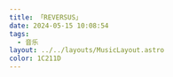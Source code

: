 ```yaml
---
title: 「REVERSUS」
date: 2024-05-15 10:08:54
tags: 
  - 音乐
layout: ../../layouts/MusicLayout.astro
color: 1C211D
---
```

<div id="albums">
    <div id="ELECTROCUTICA">
        <script>
            const ap = new APlayer({
                container: document.getElementById('aplayer'),
                mini: false,
                autoplay: false,
                theme: '#1C211D',
                loop: 'all',
                order: 'random',
                preload: 'auto',
                volume: 0.3,
                mutex: true,
                listFolded: false,
                listMaxHeight: 90,
                audio: [
                    {
                        name: 'Reversus',
                        artist: 'ELECTROCUTICA/ルシュカ',
                        url: 'https://github.com/Resalia/music2/raw/master/ELECTROCUTICA/REVERSUS/01.Reversus.flac',
                        cover: '/images/REVERSUS.jpg'
                    },
                    {
                        name: 'fluctus fractus',
                        artist: 'ELECTROCUTICA',
                        url: 'https://github.com/Resalia/music2/raw/master/ELECTROCUTICA/REVERSUS/02.fluctus%20fractus.flac',
                        cover: '/images/REVERSUS.jpg'
                    },
                    {
                        name: 'Melaleuca',
                        artist: 'ELECTROCUTICA',
                        url: 'https://github.com/Resalia/music2/raw/master/ELECTROCUTICA/REVERSUS/03.Melaleuca.flac',
                        cover: '/images/REVERSUS.jpg'
                    },
                    {
                        name: "Illusionika",
                        artist: 'ELECTROCUTICA/やなぎなぎ',
                        url: "https://github.com/Resalia/music2/raw/master/ELECTROCUTICA/REVERSUS/04.Illusionika.flac",
                        cover: '/images/REVERSUS.jpg'
                    },
                    {
                        name: '#006F86',
                        artist: 'ELECTROCUTICA/ルシュカ',
                        url: 'https://github.com/Resalia/music2/raw/master/ELECTROCUTICA/REVERSUS/05.%23006F86.flac',
                        cover: '/images/REVERSUS.jpg'
                    },
                    {
                        name: 'vice versa',
                        artist: 'ELECTROCUTICA',
                        url: 'https://github.com/Resalia/music2/raw/master/ELECTROCUTICA/REVERSUS/06.vice%20versa.flac',
                        cover: '/images/REVERSUS.jpg'
                    },
                    {
                        name: 'Triplaneta',
                        artist: 'ELECTROCUTICA',
                        url: 'https://github.com/Resalia/music2/raw/master/ELECTROCUTICA/REVERSUS/07.Triplaneta.flac',
                        cover: '/images/REVERSUS.jpg'
                    },
                    {
                        name: 'Lullaby',
                        artist: 'ELECTROCUTICA',
                        url: 'https://github.com/Resalia/music2/raw/master/ELECTROCUTICA/REVERSUS/08.Lullaby.flac',
                        cover: '/images/REVERSUS.jpg'
                    }
                ]
            });
        </script>
    </div>
</div>

